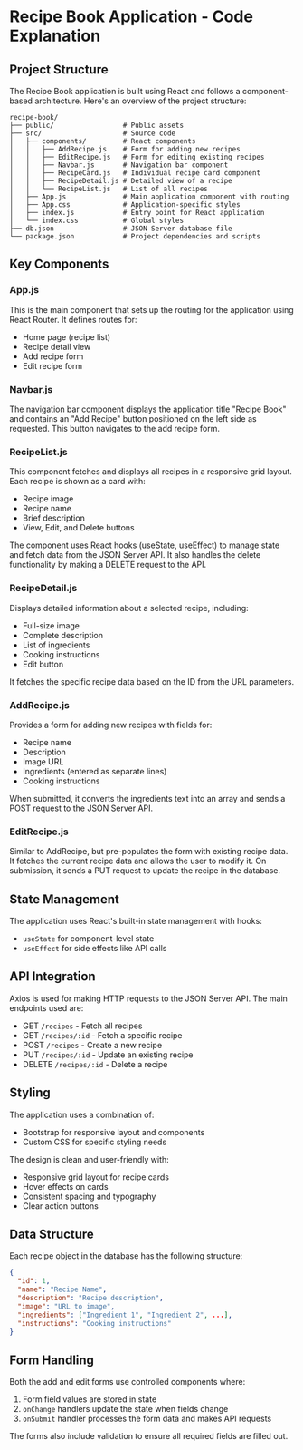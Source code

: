 # Recipe Book Application - Code Explanation

## Project Structure

The Recipe Book application is built using React and follows a component-based architecture. Here's an overview of the project structure:

```
recipe-book/
├── public/                 # Public assets
├── src/                    # Source code
│   ├── components/         # React components
│   │   ├── AddRecipe.js    # Form for adding new recipes
│   │   ├── EditRecipe.js   # Form for editing existing recipes
│   │   ├── Navbar.js       # Navigation bar component
│   │   ├── RecipeCard.js   # Individual recipe card component
│   │   ├── RecipeDetail.js # Detailed view of a recipe
│   │   └── RecipeList.js   # List of all recipes
│   ├── App.js              # Main application component with routing
│   ├── App.css             # Application-specific styles
│   ├── index.js            # Entry point for React application
│   └── index.css           # Global styles
├── db.json                 # JSON Server database file
└── package.json            # Project dependencies and scripts
```

## Key Components

### App.js

This is the main component that sets up the routing for the application using React Router. It defines routes for:
- Home page (recipe list)
- Recipe detail view
- Add recipe form
- Edit recipe form

### Navbar.js

The navigation bar component displays the application title "Recipe Book" and contains an "Add Recipe" button positioned on the left side as requested. This button navigates to the add recipe form.

### RecipeList.js

This component fetches and displays all recipes in a responsive grid layout. Each recipe is shown as a card with:
- Recipe image
- Recipe name
- Brief description
- View, Edit, and Delete buttons

The component uses React hooks (useState, useEffect) to manage state and fetch data from the JSON Server API. It also handles the delete functionality by making a DELETE request to the API.

### RecipeDetail.js

Displays detailed information about a selected recipe, including:
- Full-size image
- Complete description
- List of ingredients
- Cooking instructions
- Edit button

It fetches the specific recipe data based on the ID from the URL parameters.

### AddRecipe.js

Provides a form for adding new recipes with fields for:
- Recipe name
- Description
- Image URL
- Ingredients (entered as separate lines)
- Cooking instructions

When submitted, it converts the ingredients text into an array and sends a POST request to the JSON Server API.

### EditRecipe.js

Similar to AddRecipe, but pre-populates the form with existing recipe data. It fetches the current recipe data and allows the user to modify it. On submission, it sends a PUT request to update the recipe in the database.

## State Management

The application uses React's built-in state management with hooks:
- `useState` for component-level state
- `useEffect` for side effects like API calls

## API Integration

Axios is used for making HTTP requests to the JSON Server API. The main endpoints used are:
- GET `/recipes` - Fetch all recipes
- GET `/recipes/:id` - Fetch a specific recipe
- POST `/recipes` - Create a new recipe
- PUT `/recipes/:id` - Update an existing recipe
- DELETE `/recipes/:id` - Delete a recipe

## Styling

The application uses a combination of:
- Bootstrap for responsive layout and components
- Custom CSS for specific styling needs

The design is clean and user-friendly with:
- Responsive grid layout for recipe cards
- Hover effects on cards
- Consistent spacing and typography
- Clear action buttons

## Data Structure

Each recipe object in the database has the following structure:

```json
{
  "id": 1,
  "name": "Recipe Name",
  "description": "Recipe description",
  "image": "URL to image",
  "ingredients": ["Ingredient 1", "Ingredient 2", ...],
  "instructions": "Cooking instructions"
}
```

## Form Handling

Both the add and edit forms use controlled components where:
1. Form field values are stored in state
2. `onChange` handlers update the state when fields change
3. `onSubmit` handler processes the form data and makes API requests

The forms also include validation to ensure all required fields are filled out.